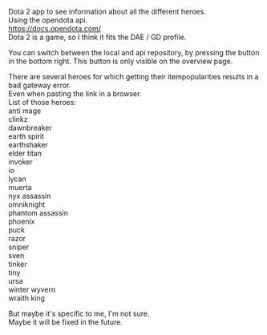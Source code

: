Dota 2 app to see information about all the different heroes.  
Using the opendota api.  
https://docs.opendota.com/  
Dota 2 is a game, so I think it fits the DAE / GD profile.  
  
You can switch between the local and api repository, by pressing the button in the bottom right. This button is only visible on the overview page.  
  
There are several heroes for which getting their itempopularities results in a bad gateway error.  
Even when pasting the link in a browser.  
List of those heroes:  
anti mage  
clinkz  
dawnbreaker  
earth spirit  
earthshaker  
elder titan  
invoker  
io  
lycan  
muerta  
nyx assassin  
omniknight  
phantom assassin  
phoenix  
puck  
razor  
sniper  
sven  
tinker  
tiny  
ursa  
winter wyvern  
wraith king  
  
But maybe it's specific to me, I'm not sure.  
Maybe it will be fixed in the future.  
